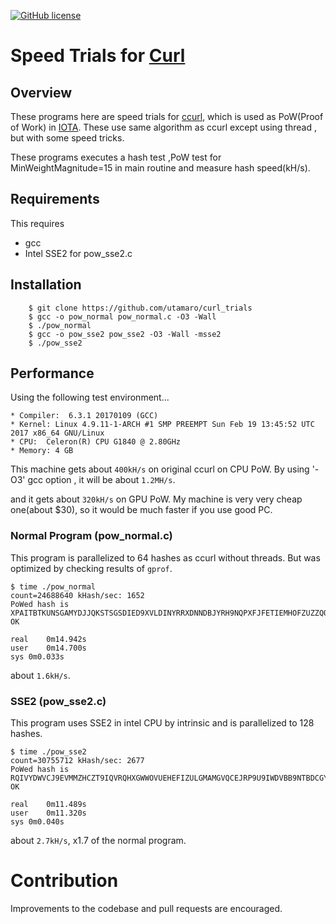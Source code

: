 [![GitHub license](https://img.shields.io/badge/license-MIT-blue.svg)](https://raw.githubusercontent.com/utamaro/curl_trial/master/LICENSE)


# Speed Trials for [Curl](https://github.com/iotaledger/ccurl)

## Overview

These programs here are speed trials for [ccurl](https://github.com/iotaledger/ccurl), which is used as PoW(Proof of Work) in [IOTA](https://iotatoken.com/).
These use same algorithm as ccurl except using thread , but with some speed tricks.

These programs executes a hash test ,PoW test for MinWeightMagnitude=15 in main routine and measure hash speed(kH/s).

## Requirements

This requires

* gcc
* Intel SSE2 for pow_sse2.c


## Installation
```
    $ git clone https://github.com/utamaro/curl_trials
	$ gcc -o pow_normal pow_normal.c -O3 -Wall
	$ ./pow_normal 
	$ gcc -o pow_sse2 pow_sse2 -O3 -Wall -msse2
	$ ./pow_sse2 
```

## Performance

Using the following test environment...
```
* Compiler:  6.3.1 20170109 (GCC)
* Kernel: Linux 4.9.11-1-ARCH #1 SMP PREEMPT Sun Feb 19 13:45:52 UTC 2017 x86_64 GNU/Linux
* CPU:  Celeron(R) CPU G1840 @ 2.80GHz 
* Memory: 4 GB
```

This machine gets about `400kH/s` on original ccurl on CPU PoW.
By using '-O3' gcc option , it will be about `1.2MH/s`.

and it gets about `320kH/s` on GPU PoW.
My machine is very very cheap one(about $30), so it would be much faster if you use good PC.

### Normal Program (pow_normal.c)
This program is parallelized to 64 hashes as ccurl without threads. But was optimized by checking results of `gprof`.

```
$ time ./pow_normal 
count=24688640 kHash/sec: 1652 
PoWed hash is XPAITBTKUNSGAMYDJJQKSTSGSDIED9XVLDINYRRXDNNDBJYRH9NQPXFJFETIEMHOFZUZZQOLNTTJ99999
OK

real	0m14.942s
user	0m14.700s
sys	0m0.033s
```

about `1.6kH/s`.


### SSE2 (pow_sse2.c)
This program uses SSE2 in intel CPU by intrinsic and is parallelized to 128 hashes.

```
$ time ./pow_sse2
count=30755712 kHash/sec: 2677 
PoWed hash is RQIVYDWVCJ9EVMMZHCZT9IQVRQHXGWWOVUEHEFIZULGMAMGVQCEJRP9U9IWDVBB9NTBDCGY9DGKF99999
OK

real	0m11.489s
user	0m11.320s
sys	0m0.040s
```

about `2.7kH/s`, x1.7 of the normal program.


# Contribution
Improvements to the codebase and pull requests are encouraged.


